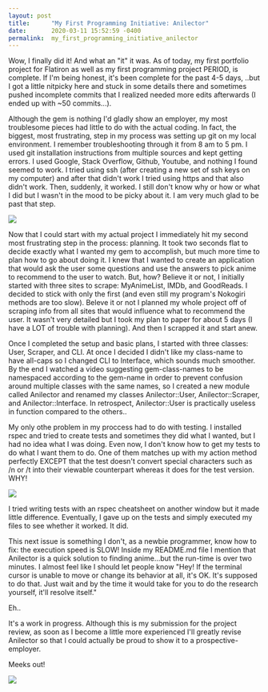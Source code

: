 ```yaml
---
layout: post
title:      "My First Programming Initiative: Anilector"
date:       2020-03-11 15:52:59 -0400
permalink:  my_first_programming_initiative_anilector
---
```



Wow, I finally did it! And what an "it" it was. As of today, my first portfolio project for Flatiron as well as my first programming project PERIOD, is complete. If I'm being honest, it's been complete for the past 4-5 days, ..but I got a little nitpicky here and stuck in some details there and sometimes pushed incomplete commits that I realized needed more edits afterwards (I ended up with ~50 commits...).

Although the gem is nothing I'd gladly show an employer, my most troublesome pieces had little to do with the actual coding. In fact, the biggest, most frustrating, step in my process was setting up git on my local environment. I remember troubleshooting through it from 8 am to 5 pm. I used git installation instructions from multiple sources and kept getting errors. I used Google, Stack Overflow, Github, Youtube, and nothing I found seemed to work. I tried using ssh (after creating a new set of ssh keys on my computer) and after that didn't work I tried using https and that also didn't work. Then, suddenly, it worked. I still don't know why or how or what I did but I wasn't in the mood to be picky about it. I am very much glad to be past that step.

![](https://i.imgflip.com/3s7639.jpg)

Now that I could start with my actual project I immediately hit my second most frustrating step in the process: planning. It took two seconds flat to decide exactly what I wanted my gem to accomplish, but much more time to plan how to go about doing it. I knew that I wanted to create an application that would ask the user some questions and use the answers to pick anime to recommend to the user to watch. But, how? Believe it or not, I initially started with three sites to scrape: MyAnimeList, IMDb, and GoodReads. I decided to stick with only the first (and even still my program's Nokogiri methods are too slow). Beleve it or not I planned my whole project off of scraping info from all sites that would influence what to recommend the user. It wasn't very detailed but I took my plan to paper for about 5 days (I have a LOT of trouble with planning). And then I scrapped it and start anew.

Once I completed the setup and basic plans, I started with three classes: User, Scraper, and CLI. At once I decided I didn't like my class-name to have all-caps so I changed CLI to Interface, which sounds much smoother. By the end I watched a video suggesting gem-class-names to be namespaced according to the gem-name in order to prevent confusion around multiple classes with the same names, so I created a new module called Anilector and renamed my classes Anilector::User, Anilector::Scraper, and Anilector::Interface. In retrospect, Anilector::User is practically useless in function compared to the others..

My only othe problem in my proccess had to do with testing. I installed rspec and tried to create tests and sometimes they did what I wanted, but I had no idea what I was doing. Even now, I don't know how to get my tests to do what I want them to do. One of them matches up with my action method perfectly EXCEPT that the test doesn't convert special characters such as /n or /t into their viewable counterpart whereas it does for the test version. WHY! 

![](https://media.giphy.com/media/naiatn5LxTOsU/giphy.gif)

I tried writing tests with an rspec cheatsheet on another window but it made little difference. Eventually, I gave up on the tests and simply executed my files to see whether it worked. It did.

This next issue is something I don't, as a newbie programmer, know how to fix: the execution speed is SLOW! Inside my README.md file I mention that Anilector is a quick solution to finding anime...but the run-time is over two minutes. I almost feel like I should let people know "Hey! If the terminal cursor is unable to move or change its behavior at all, it's OK. It's supposed to do that. Just wait and by the time it would take for you to do the research yourself, it'll resolve itself."

Eh..

It's a work in progress. Although this is my submission for the project review, as soon as I become a little more experienced I'll greatly revise Anilector so that I could actually be proud to show it to a prospective-employer.

Meeks out!

![](https://media.giphy.com/media/eSwGh3YK54JKU/giphy.gif)


